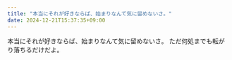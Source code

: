 ```yaml
---
title: "本当にそれが好きならば、始まりなんて気に留めないさ。"
date: 2024-12-21T15:37:35+09:00
---
```

本当にそれが好きならば、始まりなんて気に留めないさ。
ただ何処までも転がり落ちるだけだよ。
